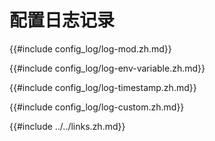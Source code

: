 # 配置日志记录

{{#include config_log/log-mod.zh.md}}

{{#include config_log/log-env-variable.zh.md}}

{{#include config_log/log-timestamp.zh.md}}

{{#include config_log/log-custom.zh.md}}

{{#include ../../links.zh.md}}
